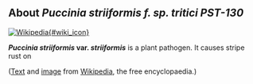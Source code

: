 About *Puccinia striiformis f. sp. tritici PST-130*
---------------------------------------------------

[![Wikipedia](/img/wikipedia_logo_v2_en.png){#wiki_icon}](http://en.wikipedia.org/wiki/Puccinia_striiformis_var._striiformis)

***Puccinia striiformis* var. *striiformis*** is a plant pathogen. It
causes stripe rust on

([Text](http://en.wikipedia.org/wiki/Puccinia_striiformis_var._striiformis)
and [image](https://commons.wikimedia.org/wiki/File:Stripe_rust.jpg)
from [Wikipedia](http://en.wikipedia.org/), the free encyclopaedia.)
